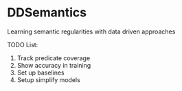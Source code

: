 # DDSemantics
Learning semantic regularities with data driven approaches

TODO List:
1. Track predicate coverage
1. Show accuracy in training
1. Set up baselines
1. Setup simplify models
